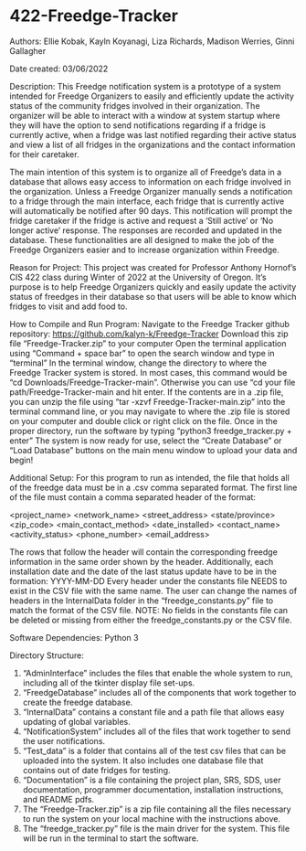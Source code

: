 # 422-Freedge-Tracker

Authors: Ellie Kobak, Kayln Koyanagi, Liza Richards, Madison Werries, Ginni Gallagher
 
Date created: 03/06/2022

Description:
 This Freedge notification system is a prototype of a system intended for Freedge Organizers to easily and efficiently update the activity status of the community fridges involved in their organization. The organizer will be able to interact with a window at system startup where they will have the option to send notifications regarding if a fridge is currently active, when a fridge was last notified regarding their active status and view a list of all fridges in the organizations and the contact information for their caretaker. 

The main intention of this system is to organize all of Freedge’s data in a database that allows easy access to information on each fridge involved in the organization. Unless a Freedge Organizer manually sends a notification to a fridge through the main interface, each fridge that is currently active will automatically be notified after 90 days. This notification will prompt the fridge caretaker if the fridge is active and request a ‘Still active’ or ‘No longer active’ response. The responses are recorded and updated in the database. These functionalities are all designed to make the job of the Freedge Organizers easier and to increase organization within Freedge.

Reason for Project: This project was created for Professor Anthony Hornof’s CIS 422 class during Winter of 2022 at the University of Oregon. It’s purpose is to help Freedge Organizers quickly and easily update the activity status of freedges in their database so that users will be able to know which fridges to visit and add food to. 

How to Compile and Run Program:
Navigate to the Freedge Tracker github repository: https://github.com/kalyn-k/Freedge-Tracker
Download this zip file “Freedge-Tracker.zip” to your computer
Open the terminal application using “Command + space bar” to open the search window and type in “terminal”
In the terminal window, change the directory to where the Freedge Tracker system is stored. In most cases, this command would be “cd Downloads/Freedge-Tracker-main”. Otherwise you can use “cd your file path/Freedge-Tracker-main and hit enter. 
If the contents are in a .zip file, you can unzip the file using “tar -xzvf Freedge-Tracker-main.zip” into the terminal command line, or you may navigate to where the .zip file is stored on your computer and double click or right click on the file. 
Once in the proper directory, run the software by typing “python3 freedge_tracker.py + enter”
The system is now ready for use, select the “Create Database” or “Load Database” buttons on the main menu window to upload your data and begin! 

Additional Setup: For this program to run as intended, the file that holds all of the freedge data must be in a .csv comma separated format. The first line of the file must contain a comma separated header of the format:

<project_name> <network_name> <street_address> <city> <state/province> <zip_code> <country> 
 <main_contact_method> <date_installed> <contact_name> <activity_status> <phone_number> <email_address>

The rows that follow the header will contain the corresponding freedge information in the same order shown by the 
header. Additionally, each installation date and the date of the last status update have to be in the formation:
YYYY-MM-DD
Every header under the constants file NEEDS to exist in the CSV file with the same name. The user can change the 
names of headers in the InternalData folder in the “freedge_constants.py” file to match the format of the CSV file.
NOTE: No fields in the constants file can be deleted or missing from either the freedge_constants.py or the CSV file.

Software Dependencies: Python 3

Directory Structure:
1. “AdminInterface” includes the files that enable the whole system  to run, including all of the tkinter display 
   file set-ups.
2. “FreedgeDatabase” includes all of the components that work together to create the freedge database. 
3. “InternalData” contains a constant file and a path file that allows easy updating of global variables.
4. “NotificationSystem” includes all of the files that work together to send the user notifications. 
5. “Test_data” is a folder that contains all of the test csv files that can be uploaded into the system. It also
   includes one database file that contains out of date fridges for testing. 
6. “Documentation” is a file containing the project plan, SRS, SDS, user documentation, programmer documentation, installation instructions, and README pdfs. 
7. The “Freedge-Tracker.zip” is a zip file containing all the files necessary to run the system on your local 
   machine with the instructions above.
8. The “freedge_tracker.py” file is the main driver for the system. This file will be run in the terminal to start
   the software. 
